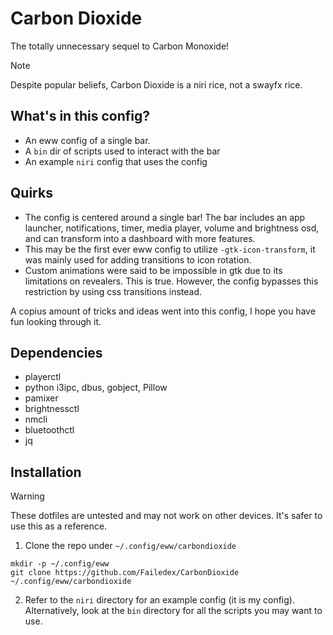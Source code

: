 # Carbon Dioxide

The totally unnecessary sequel to Carbon Monoxide!

> [!NOTE]
> Despite popular beliefs, Carbon Dioxide is a niri rice, not a swayfx rice.

## What's in this config?
- An eww config of a single bar.
- A `bin` dir of scripts used to interact with the bar
- An example `niri` config that uses the config 

## Quirks
- The config is centered around a single bar! The bar includes an app launcher, notifications, timer, media player, volume and brightness osd, and can transform into a dashboard with more features.
- This may be the first ever eww config to utilize `-gtk-icon-transform`, it was mainly used for adding transitions to icon rotation.
- Custom animations were said to be impossible in gtk due to its limitations on revealers. This is true. However, the config bypasses this restriction by using css transitions instead.

A copius amount of tricks and ideas went into this config, I hope you have fun looking through it.

## Dependencies
- playerctl
- python i3ipc, dbus, gobject, Pillow
- pamixer
- brightnessctl
- nmcli
- bluetoothctl
- jq

## Installation

> [!WARNING]
> These dotfiles are untested and may not work on other devices. 
> It's safer to use this as a reference.

1. Clone the repo under `~/.config/eww/carbondioxide`
```
mkdir -p ~/.config/eww
git clone https://github.com/Failedex/CarbonDioxide ~/.config/eww/carbondioxide
```
2. Refer to the `niri` directory for an example config (it is my config). Alternatively, look at the `bin` directory for all the scripts you may want to use.

